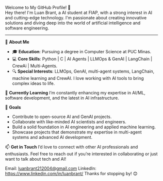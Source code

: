Welcome to My GitHub Profile! 👋  
Hey there! I'm Luan Brant, a AI student at FIAP, with a strong interest in AI and cutting-edge technology. I'm passionate about creating innovative solutions and diving deep into the world of artificial intelligence and software engineering.

---

🌟 **About Me**

- 🎓 **Education**: Pursuing a degree in Computer Science at PUC Minas.
- 💻 **Core Skills**: Python | C | AI Agents | LLMOps & GenAI | LangChain | CrewAi | Multi-Agents.
- 🔍 **Special Interests**: LLMOps, GenAI, multi-agent systems, LangChain, machine learning and CrewAI. I love working with AI tools to bring complex ideas to life.

🌱 **Currently Learning**
I’m constantly enhancing my expertise in AI/ML, software development, and the latest in AI infrastructure.

🚀 **Goals**
- Contribute to open-source AI and GenAI projects.
- Collaborate with like-minded AI scientists and engineers.
- Build a solid foundation in AI engineering and applied machine learning.
- Showcase projects that demonstrate my expertise in multi-agent systems and advanced AI development.

📫 **Get in Touch**
I’d love to connect with other AI professionals and enthusiasts. Feel free to reach out if you’re interested in collaborating or just want to talk about tech and AI!

Email: luanbrant212004@gmail.com
LinkedIn: https://www.linkedin.com/in/luanbrant/
Thanks for stopping by! 😊
